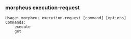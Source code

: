 ### morpheus execution-request

```
Usage: morpheus execution-request [command] [options]
Commands:
	execute
	get
```
